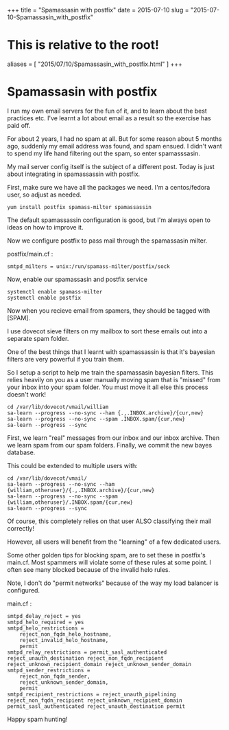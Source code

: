 +++
title = "Spamassasin with postfix"
date = 2015-07-10
slug = "2015-07-10-Spamassasin_with_postfix"
# This is relative to the root!
aliases = [ "2015/07/10/Spamassasin_with_postfix.html" ]
+++
# Spamassasin with postfix

I run my own email servers for the fun of it, and to learn about the
best practices etc. I\'ve learnt a lot about email as a result so the
exercise has paid off.

For about 2 years, I had no spam at all. But for some reason about 5
months ago, suddenly my email address was found, and spam ensued. I
didn\'t want to spend my life hand filtering out the spam, so enter
spamasssasin.

My mail server config itself is the subject of a different post. Today
is just about integrating in spamassassin with postfix.

First, make sure we have all the packages we need. I\'m a centos/fedora
user, so adjust as needed.

    yum install postfix spamass-milter spamassassin

The default spamassassin configuration is good, but I\'m always open to
ideas on how to improve it.

Now we configure postfix to pass mail through the spamassasin milter.

postfix/main.cf :

    smtpd_milters = unix:/run/spamass-milter/postfix/sock

Now, enable our spamassasin and postfix service

    systemctl enable spamass-milter
    systemctl enable postfix

Now when you recieve email from spamers, they should be tagged with
\[SPAM\].

I use dovecot sieve filters on my mailbox to sort these emails out into
a separate spam folder.

One of the best things that I learnt with spamassassin is that it\'s
bayesian filters are very powerful if you train them.

So I setup a script to help me train the spamassasin bayesian filters.
This relies heavily on you as a user manually moving spam that is
\"missed\" from your inbox into your spam folder. You must move it all
else this process doesn\'t work!

    cd /var/lib/dovecot/vmail/william
    sa-learn --progress --no-sync --ham {.,.INBOX.archive}/{cur,new}
    sa-learn --progress --no-sync --spam .INBOX.spam/{cur,new}
    sa-learn --progress --sync

First, we learn \"real\" messages from our inbox and our inbox archive.
Then we learn spam from our spam folders. Finally, we commit the new
bayes database.

This could be extended to multiple users with:

    cd /var/lib/dovecot/vmail/
    sa-learn --progress --no-sync --ham {william,otheruser}/{.,.INBOX.archive}/{cur,new}
    sa-learn --progress --no-sync --spam {william,otheruser}/.INBOX.spam/{cur,new}
    sa-learn --progress --sync

Of course, this completely relies on that user ALSO classifying their
mail correctly!

However, all users will benefit from the \"learning\" of a few dedicated
users.

Some other golden tips for blocking spam, are to set these in postfix\'s
main.cf. Most spammers will violate some of these rules at some point. I
often see many blocked because of the invalid helo rules.

Note, I don\'t do \"permit networks\" because of the way my load
balancer is configured.

main.cf :

    smtpd_delay_reject = yes
    smtpd_helo_required = yes
    smtpd_helo_restrictions =
        reject_non_fqdn_helo_hostname,
        reject_invalid_helo_hostname,
        permit
    smtpd_relay_restrictions = permit_sasl_authenticated reject_unauth_destination reject_non_fqdn_recipient reject_unknown_recipient_domain reject_unknown_sender_domain
    smtpd_sender_restrictions =
        reject_non_fqdn_sender,
        reject_unknown_sender_domain,
        permit
    smtpd_recipient_restrictions = reject_unauth_pipelining reject_non_fqdn_recipient reject_unknown_recipient_domain permit_sasl_authenticated reject_unauth_destination permit

Happy spam hunting!
